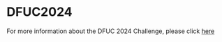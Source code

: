 # DFUC2024

For more information about the DFUC 2024 Challenge, please click [here](https://dfuc2022.grand-challenge.org/)
